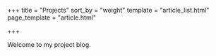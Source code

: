 +++
title = "Projects" 
sort_by = "weight" 
template = "article_list.html"
page_template = "article.html"


+++

Welcome to my project blog.

